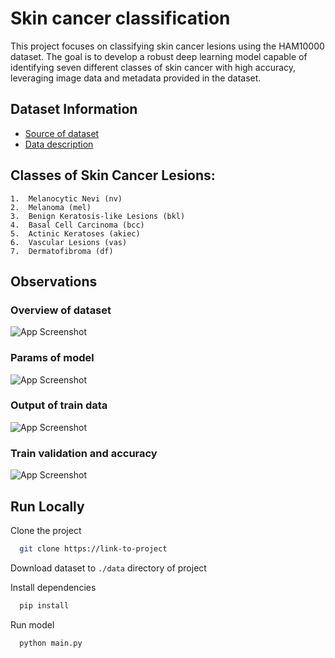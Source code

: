 
# Skin cancer classification

This project focuses on classifying skin cancer lesions using the HAM10000 dataset. The goal is to develop a robust deep learning model capable of identifying seven different classes of skin cancer with high accuracy, leveraging image data and metadata provided in the dataset.

## Dataset Information

 - [Source of dataset](https://www.kaggle.com/kmader/skin-cancer-mnist-ham10000)
 - [Data description](https://arxiv.org/ftp/arxiv/papers/1803/1803.10417.pdf)



## Classes of Skin Cancer Lesions:

	1.	Melanocytic Nevi (nv)
	2.	Melanoma (mel)
	3.	Benign Keratosis-like Lesions (bkl)
	4.	Basal Cell Carcinoma (bcc)
	5.	Actinic Keratoses (akiec)
	6.	Vascular Lesions (vas)
	7.	Dermatofibroma (df)



## Observations

### Overview of dataset
![App Screenshot]([https://via.placeholder.com/468x300?text=App+Screenshot+Here](https://raw.githubusercontent.com/AzimAkhmedov/cancer-classification/refs/heads/main/assets/dataset.jpg](https://github.com/AzimAkhmedov/cancer-classification/blob/main/assets/dataset.jpg)))

### Params of model
![App Screenshot](https://via.placeholder.com/468x300?text=App+Screenshot+Here](https://raw.githubusercontent.com/AzimAkhmedov/cancer-classification/refs/heads/main/assets/model_params.jpg))

### Output of train data
![App Screenshot](https://via.placeholder.com/468x300?text=App+Screenshot+Here](https://raw.githubusercontent.com/AzimAkhmedov/cancer-classification/refs/heads/main/assets/output.jpg))

### Train validation and accuracy
![App Screenshot](https://via.placeholder.com/468x300?text=App+Screenshot+Here](https://raw.githubusercontent.com/AzimAkhmedov/cancer-classification/refs/heads/main/assets/train.jpg))


## Run Locally

Clone the project

```bash
  git clone https://link-to-project
```

Download dataset to `./data` directory of project

Install dependencies

```bash
  pip install
```

Run model

```bash
  python main.py
```

